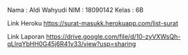 Nama    : Aldi Wahyudi
NIM     : 18090142
Kelas   : 6B

Link Heroku
https://surat-masukk.herokuapp.com/list-surat

Link Laporan
https://drive.google.com/file/d/10-zyVXWsQh-qLlrqYbHH0G45j6R41v33/view?usp=sharing
